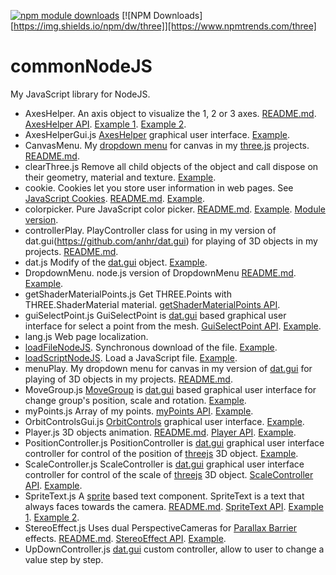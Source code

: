 ﻿[![npm module downloads](https://badgen.net/npm/dt/jsdoc-to-markdown)](https://www.npmjs.org/package/jsdoc-to-markdown)
[![NPM Downloads][https://img.shields.io/npm/dw/three]][https://www.npmtrends.com/three]

# commonNodeJS
My JavaScript library for NodeJS.

* AxesHelper. An axis object to visualize the 1, 2 or 3 axes.
[README.md](https://github.com/anhr/commonNodeJS/tree/master/AxesHelper).
[AxesHelper API](https://raw.githack.com/anhr/commonNodeJS/master/AxesHelper/jsdoc/index.html).
[Example 1](https://raw.githack.com/anhr/commonNodeJS/master/AxesHelper/Examples/AxesHelper.html).
[Example 2](https://raw.githack.com/anhr/commonNodeJS/master/AxesHelper/Examples/AxesHelperGui.html).
* AxesHelperGui.js [AxesHelper](https://github.com/anhr/three.js/blob/dev/src/helpers/ArrowHelper.js) graphical user interface.
[Example](https://raw.githack.com/anhr/myThreejs/master/Examples/html/).
* CanvasMenu. My [dropdown menu](https://github.com/anhr/commonNodeJS/tree/master/DropdownMenu) for canvas in my [three.js](https://threejs.org/) projects.
[README.md](https://github.com/anhr/commonNodeJS/tree/master/canvasMenu).
* clearThree.js Remove all child objects of the object and call dispose on their geometry, material and texture.
[Example](https://raw.githack.com/anhr/myThreejs/master/Examples/html/).
* cookie. Cookies let you store user information in web pages. See [JavaScript Cookies](https://www.w3schools.com/js/js_cookies.asp).
[README.md](https://github.com/anhr/commonNodeJS/tree/master/cookieNodeJS).
[Example](https://raw.githack.com/anhr/commonNodeJS/master/cookieNodeJS/Examples/index.html).
* colorpicker. Pure JavaScript color picker.
[README.md](https://github.com/anhr/commonNodeJS/tree/master/colorpicker).
[Example](https://raw.githack.com/anhr/commonNodeJS/master/colorpicker/Example/index.html). [Module version](https://raw.githack.com/anhr/ColorPicker/master/Example/modular.html).
* controllerPlay. PlayController class for using in my version of dat.gui(https://github.com/anhr/dat.gui) for playing of 3D objects in my projects.
[README.md](https://github.com/anhr/commonNodeJS/tree/master/controllerPlay).
* dat.js Modify of the [dat.gui](https://github.com/dataarts/dat.gui) object. [Example](https://github.com/anhr/DropdownMenu).
* DropdownMenu. node.js version of DropdownMenu
[README.md](https://github.com/anhr/commonNodeJS/tree/master/DropdownMenu).
[Example](https://raw.githack.com/anhr/commonNodeJS/master/DropdownMenu/Examples/html/index.html).
* getShaderMaterialPoints.js Get THREE.Points with THREE.ShaderMaterial material.
[getShaderMaterialPoints API](https://raw.githack.com/anhr/commonNodeJS/master/getShaderMaterialPoints/jsdoc/index.html).
* guiSelectPoint.js GuiSelectPoint is [dat.gui](https://github.com/dataarts/dat.gui) based graphical user interface for select a point from the mesh.
[GuiSelectPoint API](https://raw.githack.com/anhr/commonNodeJS/master/guiSelectPoint/jsdoc/index.html).
[Example](https://raw.githack.com/anhr/AxesHelper/master/Examples/AxesHelperGui.html).
* lang.js Web page localization.
* [loadFileNodeJS](https://github.com/anhr/commonNodeJS/tree/master/loadFileNodeJS). Synchronous download of the file.
[Example](https://raw.githack.com/anhr/loadFileNodeJS/master/).
* [loadScriptNodeJS](https://github.com/anhr/commonNodeJS/tree/master/loadScriptNodeJS). Load a JavaScript file.
[Example](https://raw.githack.com/anhr/loadScriptNodeJS/master/index.html).
* menuPlay. My dropdown menu for canvas in my version of [dat.gui](https://github.com/anhr/dat.gui) for playing of 3D objects in my projects.
[README.md](https://github.com/anhr/commonNodeJS/tree/master/menuPlay).
* MoveGroup.js [MoveGroup](https://github.com/anhr/commonNodeJS/blob/master/MoveGroup.js) is [dat.gui](https://github.com/dataarts/dat.gui) based graphical user interface for change group's position, scale and rotation.
[Example](https://raw.githack.com/anhr/AxesHelper/master/Examples/AxesHelperGui.html).
* myPoints.js Array of my points.
[myPoints API](https://raw.githack.com/anhr/commonNodeJS/master/myPoints/jsdoc/index.html).
[Example](https://raw.githack.com/anhr/commonNodeJS/master/myPoints/Examples/index.html).
* OrbitControlsGui.js [OrbitControls](https://threejs.org/docs/index.html#examples/en/controls/OrbitControls) graphical user interface.
[Example](https://raw.githack.com/anhr/myThreejs/master/Examples/html/).
* Player.js 3D objects animation.
[README.md](https://github.com/anhr/commonNodeJS/tree/master/player).
[Player API](https://raw.githack.com/anhr/commonNodeJS/master/player/jsdoc/index.html).
[Example](https://raw.githack.com/anhr/commonNodeJS/master/player/Examples/index.html).
* PositionController.js PositionController is [dat.gui](https://github.com/dataarts/dat.gui) graphical user interface controller
for control of the position of [threejs](https://github.com/anhr/three.js) 3D object.
[Example](https://raw.githack.com/anhr/myThreejs/master/Examples/html/).
* ScaleController.js ScaleController is [dat.gui](https://github.com/dataarts/dat.gui) graphical user interface controller
for control of the scale of [threejs](https://github.com/anhr/three.js) 3D object.
[ScaleController API](https://raw.githack.com/anhr/commonNodeJS/master/jsdoc/ScaleController/index.html).
[Example](https://raw.githack.com/anhr/myThreejs/master/Examples/html/).
* SpriteText.js A [sprite](https://threejs.org/docs/index.html#api/en/objects/Sprite) based text component. SpriteText is a text that always faces towards the camera.
[README.md](https://github.com/anhr/commonNodeJS/blob/master/SpriteText/README.md).
[SpriteText API](https://raw.githack.com/anhr/commonNodeJS/master/SpriteText/jsdoc/index.html).
[Example 1](https://raw.githack.com/anhr/commonNodeJS/master/SpriteText/Examples/SpriteText.html).
[Example 2](https://raw.githack.com/anhr/commonNodeJS/master/SpriteText/Examples/SpriteTextGui.html).
* StereoEffect.js Uses dual PerspectiveCameras for [Parallax Barrier](https://en.wikipedia.org/wiki/Parallax_barrier) effects.
[README.md](https://github.com/anhr/commonNodeJS/blob/master/StereoEffect/README.md).
[StereoEffect API](https://raw.githack.com/anhr/commonNodeJS/master/StereoEffect/jsdoc/index.html).
[Example](https://raw.githack.com/anhr/commonNodeJS/master/StereoEffect/Examples/).
* UpDownController.js [dat.gui](https://github.com/dataarts/dat.gui) custom controller, allow to user to change a value step by step.
